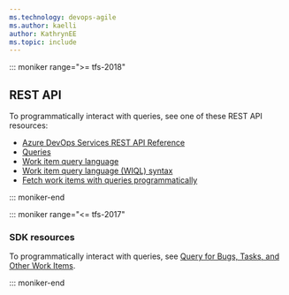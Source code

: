 ```yaml
---
ms.technology: devops-agile
ms.author: kaelli
author: KathrynEE
ms.topic: include
---
```


::: moniker range=">= tfs-2018"

## REST API 

To programmatically interact with queries, see one of these REST API resources:  

- [Azure DevOps Services REST API Reference](/rest/api/azure/devops)
- [Queries](/rest/api/vsts/wit/queries)
- [Work item query language](/rest/api/azure/devops/wit/wiql)
- [Work item query language (WIQL) syntax](../queries/wiql-syntax.md)
- [Fetch work items with queries programmatically](../../integrate/quickstarts/work-item-quickstart.md) 


::: moniker-end

::: moniker range="<= tfs-2017"

### SDK resources  

To programmatically interact with queries, see [Query for Bugs, Tasks, and Other Work Items](/previous-versions/visualstudio/visual-studio-2013/bb130306(v=vs.120)).

::: moniker-end